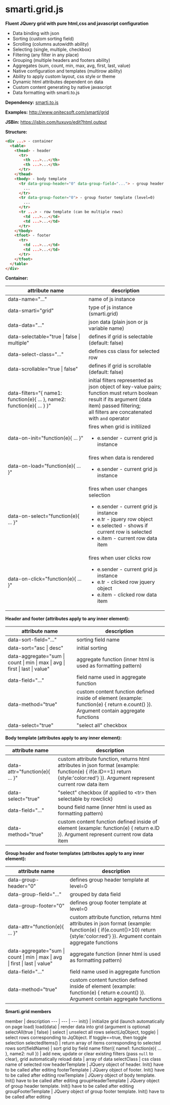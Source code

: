 # smarti.grid.js

<b>Fluent JQuery grid with pure html,css and javascript configuration</b>

* Data binding with json
* Sorting (custom sorting field)
* Scrolling (columns autowidth ability)
* Selecting (single, multiple, checkbox)
* Filtering (any filter in any place)
* Grouping (multiple headers and footers ability)
* Aggregates (sum, count, min, max, avg, first, last, value)
* Native configuration and templates (multirow ability)
* Ability to apply custom layout, css style or theme
* Dynamic html attributes dependent on data
* Custom content generating by native javascript
* Data formatting with smarti.to.js

<b>Dependency:</b> <a href="https://github.com/onitecsoft/smarti.to.js">smarti.to.js</a>

<b>Examples:</b> <a href="http://www.onitecsoft.com/smarti/grid">http://www.onitecsoft.com/smarti/grid</a>

<b>JSBin:</b> <a href="https://jsbin.com/tuxuvo/edit?html,output">https://jsbin.com/tuxuvo/edit?html,output</a>

<b>Structure:</b>
```html
<div ...> - container
  <table>
    <thead> - header
      <tr>
        <th ...>...</th>
        <th ...>...</th>
      </tr>
    </thead>
    <tbody> - body template
      <tr data-group-header="0" data-group-field="..."> - group header template (level=0)
        ...
      </tr>
      <tr data-group-footer="0"> - group footer template (level=0)
        ...
      </tr>
      <tr ...> - row template (can be multiple rows)
        <td ...>...</td>
        <td ...>...</td>
      </tr>
    </tbody>
    <tfoot> - footer
      <tr>
        <td ...>...</td>
        <td ...>...</td>
      </tr>
    </tfoot>
  </table>
</div>
```
<b>Container:</b>

attribute name | description
--- | ---
data-name="..." | name of js instance
data-smarti="grid" | type of js instance (smarti.grid)
data-data="..." | json data (plain json or js variable name)
data-selectable="true \| false \| multiple" | defines if grid is selectable (default: false)
data-select-class="..." | defines css class for selected row
data-scrollable="true \| false" | defines if grid is scrollable (default: false)
data-filters="{ name1: function(e){ ... }, name2: function(e){ ... } }" | initial filters represented as json object of key-value pairs;<br/>function must return boolean result if its argument (data item) passed filtering;<br/>all filters are concatenated with `and` operator
data-on-init="function(e){ ... }" | fires when grid is initilized<ul><li>e.sender - current grid js instance</li></ul>
data-on-load="function(e){ ... }" | fires when data is rendered<ul><li>e.sender - current grid js instance</li></ul>
data-on-select="function(e){ ... }" | fires when user changes selection<ul><li>e.sender - current grid js instance</li><li>e.tr - jquery row object</li><li>e.selected - shows if current row is selected</li><li>e.item - current row data item</li></ul>
data-on-click="function(e){ ... }" | fires when user clicks row<ul><li>e.sender - current grid js instance</li><li>e.tr - clicked row jquery object</li><li>e.item - clicked row data item</li></ul>

<b>Header and footer (attributes apply to any inner element):</b>

attribute name | description
--- | ---
data-sort-field="..." | sorting field name
data-sort="asc \| desc" | initial sorting
data-aggregate="sum \| count \| min \| max \| avg \| first \| last \| value" | aggregate function (inner html is used as formatting pattern)
data-field="..." | field name used in aggregate function
data-method="true" | custom content function defined inside of element (example: function(e) { return e.count() }). Argument contain aggregate functions
data-select="true" | "select all" checkbox

<b>Body template (attributes apply to any inner element):</b>

| attribute name                   | description
| -------------------------------- | -----------------------------------------
| data-attr="function(e){ ... }"   | custom attribute function, returns html attributes in json format (example: function(e) { if(e.ID==1) return {style:'color:red'} }). Argument represent current row data item
| data-select="true"               | "select" checkbox (if applied to \<tr\> then selectable by rowclick)
| data-field="..."                 | bound field name (inner html is used as formatting pattern)
| data-method="true"               | custom content function defined inside of element (example: function(e) { return e.ID }). Argument represent current row data item

<b>Group header and footer templates (attributes apply to any inner element):</b>

attribute name | description
--- | ---
data-group-header="0" | defines group header template at level=0
data-group-field="..." | grouped by data field
data-group-footer="0" | defines group footer template at level=0
data-attr="function(e){ ... }" | custom attribute function, returns html attributes in json format (example: function(e) { if(e.count()>10) return {style:'color:red'} }). Argument contain aggregate functions
data-aggregate="sum \| count \| min \| max \| avg \| first \| last \| value" | aggregate function (inner html is used as formatting pattern)
data-field="..." | field name used in aggregate function
data-method="true" | custom content function defined inside of element (example: function(e) { return e.count() }). Argument contain aggregate functions

<b>Smarti.grid members</b>

member | description
--- | --- | ---
init() | initialize grid (launch automatically on page load)
load(data) | render data into grid (argument is optional)
selectAll(true \| false) | select \| unselect all rows
select(JqObject, toggle) | select rows corresponding to JqObject. If toggle==true, then toggle selection
selectedItems() | return array of items corresponding to selected rows
sort(fieldName) | sort grid by field name
filter({ name1: function(e){ ... }, name2: null }) | add new, update or clear existing filters (pass `null` to clear), grid automatically reload
data | array of data
selectClass | css class name of selected row
headerTemplate | JQuery object of header. Init() have to be called after editing
footerTemplate | JQuery object of footer. Init() have to be called after editing
rowTemplate | JQuery object of body template. Init() have to be called after editing
groupHeaderTemplate | JQuery object of group header template. Init() have to be called after editing
groupFooterTemplate | JQuery object of group footer template. Init() have to be called after editing
